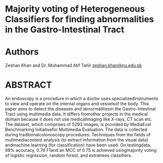 # Majority voting of Heterogeneous Classifiers for finding abnormalities in the Gastro-Intestinal Tract
# Authors
Zeshan Khan and Dr. Muhammad Atif Tahir
zeshan.khan@nu.edu.pk
# ABSTRACT
An endoscopy is a procedure in which a doctor uses specializedinstruments to view and operate on the internal organs and vesselsof the body. This paper aims to detect the diseases and abnormalitiesin the Gastro-Intestinal Tract using multimedia data. It differs fromother projects in the medical domain because it does not use medicalimaging like X-rays, CT scan etc. The dataset, which comprises of 5293 images, is provided by MediaEval Benchmarking Initiativefor Multimedia Evaluation. The data is collected during traditionalcolonoscopy procedures. Techniques from the fields of multimediacontent analysis (to extract information from the visual data) andmachine learning (for classification) have been used. On testingdata, 98% accuracy, 0.76 F1and an MCC of 0.75 is achieved usingmajority voting of logistic regression, random forest, and extratrees classifiers.

